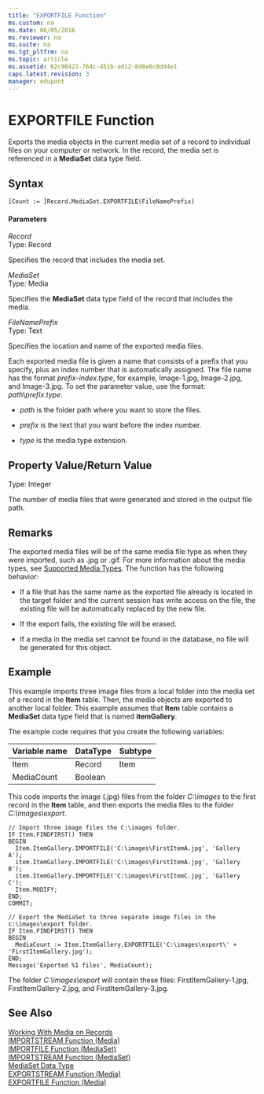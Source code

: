 ```yaml
---
title: "EXPORTFILE Function"
ms.custom: na
ms.date: 06/05/2016
ms.reviewer: na
ms.suite: na
ms.tgt_pltfrm: na
ms.topic: article
ms.assetid: 62c90423-764c-451b-ad12-8d8e6c0dd4e1
caps.latest.revision: 3
manager: edupont
---
```

# EXPORTFILE Function
Exports the media objects in the current media set of a record to individual files on your computer or network. In the record, the media set is referenced in a **MediaSet** data type field.  
  
## Syntax  
  
```  
[Count := ]Record.MediaSet.EXPORTFILE(FileNamePrefix)  
```  
  
#### Parameters  
 *Record*  
 Type: Record  
  
 Specifies the record that includes the media set.  
  
 *MediaSet*  
 Type: Media  
  
 Specifies the **MediaSet** data type field of the record that includes the media.  
  
 *FileNamePrefix*  
 Type: Text  
  
 Specifies the location and name of the exported media files.  
  
 Each exported media file is given a name that consists of a prefix that you specify, plus an index number that is automatically assigned. The file name has the format *prefix*\-*index*.*type*, for example, Image\-1.jpg, Image\-2.jpg, and Image\-3.jpg. To set the parameter value, use the format: *path*\\*prefix*.*type*.  
  
-   *path* is the folder path where you want to store the files.  
  
-   *prefix* is the text that you want before the index number.  
  
-   *type* is the media type extension.  
  
## Property Value\/Return Value  
 Type: Integer  
  
 The number of media files that were generated and stored in the output file path.  
  
## Remarks  
 The exported media files will be of the same media file type as when they were imported, such as .jpg or .gif. For more information about the media types, see [Supported Media Types](Working-With-Media-on-Records.md#SupportedMediaTypes). The function has the following behavior:  
  
-   If a file that has the same name as the exported file already is located in the target folder and the current session has write access on the file, the existing file will be automatically replaced by the new file.  
  
-   If the export fails, the existing file will be erased.  
  
-   If a media in the media set cannot be found in the database, no file will be generated for this object.  
  
## Example  
 This example imports three image files from a local folder into the media set of a record in the **Item** table. Then, the media objects are exported to another local folder. This example assumes that **Item** table contains a **MediaSet** data type field that is named **itemGallery**.  
  
 The example code requires that you create the following variables:  
  
|Variable name|DataType|Subtype|  
|-------------------|--------------|-------------|  
|Item|Record|Item|  
|MediaCount|Boolean||  
  
 This code imports the image \(.jpg\) files from the folder *C:\\images* to the first record in the **Item** table, and then exports the media files to the folder *C:\\images\\export*.  
  
```  
// Import three image files the C:\images folder.  
IF Item.FINDFIRST() THEN  
BEGIN  
  Item.ItemGallery.IMPORTFILE('C:\images\FirstItemA.jpg', 'Gallery A');  
  item.ItemGallery.IMPORTFILE('C:\images\FirstItemA.jpg', 'Gallery B');  
  item.ItemGallery.IMPORTFILE('C:\images\FirstItemC.jpg', 'Gallery C');  
  Item.MODIFY;  
END;  
COMMIT;  
  
// Export the MediaSet to three separate image files in the c:\images\export folder.  
IF Item.FINDFIRST() THEN  
BEGIN  
  MediaCount := Item.ItemGallery.EXPORTFILE('C:\images\export\' + 'FirstItemGallery.jpg');  
END;  
Message('Exported %1 files', MediaCount);  
```  
  
 The folder *C:\\images\\export* will contain these files: FirstItemGallery\-1.jpg, FirstItemGallery\-2.jpg, and FirstItemGallery\-3.jpg.  
  
## See Also  
 [Working With Media on Records](Working-With-Media-on-Records.md)   
 [IMPORTSTREAM Function \(Media\)](IMPORTSTREAM-Function--Media-.md)   
 [IMPORTFILE Function \(MediaSet\)](IMPORTFILE-Function--MediaSet-.md)   
 [IMPORTSTREAM Function \(MediaSet\)](IMPORTSTREAM-Function--MediaSet-.md)   
 [MediaSet Data Type](MediaSet-Data-Type.md)   
 [EXPORTSTREAM Function \(Media\)](EXPORTSTREAM-Function--Media-.md)   
 [EXPORTFILE Function \(Media\)](EXPORTFILE-Function--Media-.md)